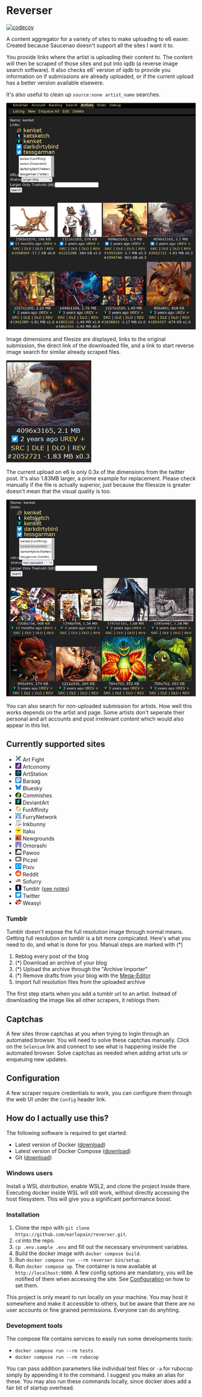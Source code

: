 # Reverser

[![codecov](https://codecov.io/github/Earlopain/reverser/graph/badge.svg?token=JK5X2YBOHK)](https://codecov.io/github/Earlopain/reverser)

A content aggregator for a variety of sites to make uploading to e6 easier. Created because Saucenao doesn't support all the sites I want it to.

You provide links where the artist is uploading their content to. The content will then be scraped of those sites and put into iqdb (a reverse image search software). It also checks e6' version of iqdb to provide you information on if submissions are already uploaded, or if the current upload has a better version available elsewere.

It's also useful to clean up `source:none artist_name` searches.

![Larger image search for kenket](screenshots/1.png)

Image dimensions and filesize are displayed, links to the original submission, the direct link of the downloaded file, and a link to start reverse image search for similar already scraped files.

![Larger submission example](screenshots/2.png)

The current upload on e6 is only 0.3x of the dimensions from the twitter post. It's also 1.83MB larger, a prime example for replacement. Please check manually if the file is actually superior, just because the filessize is greater doesn't mean that the visual quality is too. 

![Non-uploaded submissions from kenket](screenshots/3.png)

You can also search for non-uploaded submission for artists. How well this works depends on the artist and page. Some artists don't seperate their personal and art accounts and post irrelevant content which would also appear in this list.

## Currently supported sites
<!--- Automatically linted. You can add notes in brackets (see tumblr) -->
<!--- sites:start -->
* <img src="public/icons/38-artfight.png" width="16px" height="16px"> Art Fight
* <img src="public/icons/37-artconomy.png" width="16px" height="16px"> Artconomy
* <img src="public/icons/5-artstation.png" width="16px" height="16px"> ArtStation
* <img src="public/icons/30-baraag.png" width="16px" height="16px"> Baraag
* <img src="public/icons/50-bluesky.png" width="16px" height="16px"> Bluesky
* <img src="public/icons/33-commishes.png" width="16px" height="16px"> Commishes
* <img src="public/icons/4-deviantart.png" width="16px" height="16px"> DeviantArt
* <img src="public/icons/1-furaffinity.png" width="16px" height="16px"> FurAffinity
* <img src="public/icons/34-furrynetwork.png" width="16px" height="16px"> FurryNetwork
* <img src="public/icons/2-inkbunny.png" width="16px" height="16px"> Inkbunny
* <img src="public/icons/46-itaku.png" width="16px" height="16px"> Itaku
* <img src="public/icons/11-newgrounds.png" width="16px" height="16px"> Newgrounds
* <img src="public/icons/51-omorashi.png" width="16px" height="16px"> Omorashi
* <img src="public/icons/29-pawoo.png" width="16px" height="16px"> Pawoo
* <img src="public/icons/19-piczel.png" width="16px" height="16px"> Piczel
* <img src="public/icons/7-pixiv.png" width="16px" height="16px"> Pixiv
* <img src="public/icons/10-reddit.png" width="16px" height="16px"> Reddit
* <img src="public/icons/3-sofurry.png" width="16px" height="16px"> Sofurry
* <img src="public/icons/9-tumblr.png" width="16px" height="16px"> Tumblr ([see notes](#tumblr))
* <img src="public/icons/0-twitter.png" width="16px" height="16px"> Twitter
* <img src="public/icons/8-weasyl.png" width="16px" height="16px"> Weasyl
<!--- sites:stop -->

### Tumblr

Tumblr doesn't expose the full resolution image through normal means. Getting full resolution on tumblr is a bit more compicated. Here's what you need to do, and what is done for you. Manual steps are marked with (*)
1. Reblog every post of the blog
1. (*) Download an archive of your blog
1. (*) Upload the archive through the "Archive Importer"
1. (*) Remove drafts from your blog with the [Mega-Editor](https://www.tumblr.com/mega-editor/draft/)
1. Import full resolution files from the uploaded archive

The first step starts when you add a tumblr url to an artist. Instead of downloading the image like all other scrapers, it reblogs them.

## Captchas

A few sites throw captchas at you when trying to login through an automated browser. You will need to solve these captchas manually. Click on the `Selenium` link and connect to see what is happening inside the automated browser. Solve captchas as needed when adding artist urls or enqueuing new updates.

## Configuration

A few scraper require credentials to work, you can configure them through the web UI under the `Config` header link.

## How do I actually use this?
The following software is required to get started:
 * Latest version of Docker ([download](https://docs.docker.com/get-docker))
 * Latest version of Docker Compose ([download](https://docs.docker.com/compose/install))
 * Git ([download](https://git-scm.com/downloads))

### Windows users

Install a WSL distribution, enable WSL2, and clone the project inside there. Executing docker inside WSL will still work, without directly accessing the host filesystem. This will give you a significant performance boost.

### Installation

1. Clone the repo with `git clone https://github.com/earlopain/reverser.git`.
1. `cd` into the repo.
1. `cp .env.sample .env` and fill out the necessary environment variables.
1. Build the docker image with `docker compose build`.
1. Run `docker compose run --rm reverser bin/setup`.
1. Run `docker compose up`. The container is now available at `http://localhost:9000`. A few config options are mandatory, you will be notified of them when accessing the site. See [Configuration](#configuration) on how to set them.

This project is only meant to run locally on your machine. You may host it somewhere and make it accessible to others, but be aware that there are no user accounts or fine grained permissions. Everyone can do anyhting.

### Development tools

The compose file contains services to easily run some developments tools:
* `docker compose run --rm tests`
* `docker compose run --rm rubocop`

You can pass addition parameters like individual test files or `-a` for rubocop simply by appending it to the command. I suggest you make an alias for these. You may also run these commands locally, since docker does add a fair bit of startup overhead.

